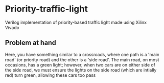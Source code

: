 # Priority-traffic-light
Verilog implementation of priority-based traffic light made using Xilinx Vivado

## Problem at hand
Here, you have something similar to a crossroads, where one path is a 'main road' (or priority road) and the other is a 'side road'. The main road, on most occasions, has a green light; however, when two cars are on either side of the side road, we must ensure the lights on the side road (which are intially red) turn green, allowing these cars too pass
